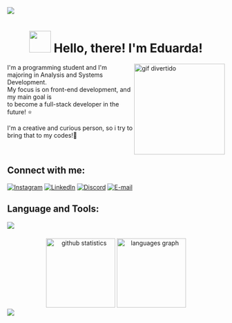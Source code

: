 <img src="https://capsule-render.vercel.app/api?type=Waving&color=ef95ae&fontColor=ef95ae&height=80&section=header"/>

<h1 align="center"> <img src="https://media.giphy.com/media/kBZ212yGzFaxgkSIKW/giphy.gif" width="50"> Hello, there! I'm Eduarda!</h1>
<p align="left">
<img align="right" alt="gif divertido" width="210" src="https://i.pinimg.com/originals/bf/5a/74/bf5a7484d8584ef015d726ea51509be7.gif">
I'm a programming student and I'm majoring in Analysis and Systems Development. <br>My focus is on front-end development, and my main goal is <br>to become a full-stack developer in the future! ⭐
    
I'm a creative and curious person, so i try to bring that to my codes!🩷 </p>
<br>

##   Connect with me:
[![Instagram](https://img.shields.io/badge/Instagram-%23E4405F.svg?logo=Instagram&logoColor=white)](https://instagram.com/dudsamon)
[![LinkedIn](https://img.shields.io/badge/LinkedIn-%230077B5.svg?logo=linkedin&logoColor=white)](https://linkedin.com/in/eduardaamon)
[![Discord](https://img.shields.io/badge/Discord-%23333.svg?logo=discord&logoColor=white)](http://discord.com/users/dudaamon) 
[![E-mail](https://img.shields.io/badge/Gmail-%23DD0031.svg?&logo=gmail&logoColor=white)](mailto:eduardaamon16@gmail.com)


##   Language and Tools:
<div align="left">
    <img src="https://skillicons.dev/icons?i=cs,dotnet,js,nodejs,ts,react,html,css,py,postgres,mongodb,git,azure" />
</div>

###

<div align="center">
    <img height="160em" src="https://github-readme-stats.vercel.app/api?username=dudaamon&hide_title=false&hide_rank=false&show_icons=true&include_all_commits=true&count_private=true&disable_animations=false&theme=dracula&locale=en&hide_border=false&order=1" alt="github statistics" />
  <img height="160em" src="https://github-readme-stats.vercel.app/api/top-langs?username=dudaamon&locale=en&hide_title=false&layout=compact&card_width=320&langs_count=6&theme=dracula&hide_border=false&order=2" alt="languages graph" /> 
</div>

<div>
    <img src="https://capsule-render.vercel.app/api?type=Waving&color=ef95ae&fontColor=ef95ae&height=80&section=footer&animation=fadeIn" />
</div>
